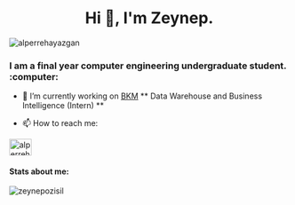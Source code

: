 <h1 align="center">Hi 👋, I'm Zeynep.</h1>
<p align="left"> <img src="https://komarev.com/ghpvc/?username=zeynepozisil&label=Profile%20views&color=0e75b6&style=flat" alt="alperrehayazgan" /> </p>
<h3 align="left">I am a final year computer engineering undergraduate student. :computer:</h3>

- 🔭 I’m currently working on [BKM](https://bkm.com.tr/) ** Data Warehouse and Business Intelligence (Intern) **


- 📫 How to reach me:
<p align="left">
<a href="https://www.linkedin.com/in/zeynepozisil" target="blank"><img align="center" src="https://raw.githubusercontent.com/rahuldkjain/github-profile-readme-generator/master/src/images/icons/Social/linked-in-alt.svg" alt="alperreha" height="30" width="40" /></a>
</p> 

#### Stats about me:

<p>&nbsp;<img align="left" src="https://github-readme-stats.vercel.app/api?username=zeynepozisil&show_icons=true&locale=en" alt="zeynepozisil" /></p>

<br>  
<br>
<br>
<br>
<br>
<br>
<br>
<br>


<!--
**zeynepozisil/zeynepozisil** is a ✨ _special_ ✨ repository because its `README.md` (this file) appears on your GitHub profile.

Here are some ideas to get you started:

- 🔭 I’m currently working on ...
- 🌱 I’m currently learning ...
- 👯 I’m looking to collaborate on ...
- 🤔 I’m looking for help with ...
- 💬 Ask me about ...
- 📫 How to reach me: ...
- 😄 Pronouns: ...
- ⚡ Fun fact: ...
